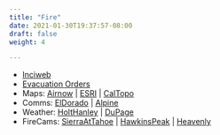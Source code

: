 ```yaml
---
title: "Fire"
date: 2021-01-30T19:37:57-08:00
draft: false
weight: 4

---
```


- <a target="_blank" href="https://inciweb.nwcg.gov">Inciweb</a>
- <a target="_blank" href="https://eldoradocounty.maps.arcgis.com/apps/webappviewer/index.html?id=c995bf3816964e948d7d831d3ba938ff">Evacuation Orders</a>
- Maps: 
 <a target="_blank" href="https://fire.airnow.gov/?lat=38.85&lng=-120.02&zoom=10">Airnow</a> |
 <a target="_blank" href="https://disasterresponse.maps.arcgis.com/apps/webappviewer/index.html?id=2ff1677111ae4018ac705fcce7c3312f">ESRI</a> | 
 <a target="_blank" href="https://caltopo.com/map.html#ll=38.81403,-120.01808&z=11&b=oo&a=modis_g">CalTopo</a>
- Comms: 
 <a target="_blank" href="https://m.broadcastify.com/listen/ctid/191">ElDorado</a> | 
 <a target="_blank" href="https://m.broadcastify.com/listen/ctid/184">Alpine</a> 
- Weather: 
 <a target="_blank" href="https://www.youtube.com/channel/UCGjtp7iaeVmoVx-K7EGiYKA">HoltHanley</a> | 
 <a target="_blank" href="https://weather.cod.edu/satrad/?parms=subregional-SanFran-natcolorfire-200-0-100-2&checked=map&colorbar=undefined">DuPage</a>
- FireCams: 
 <a target="_blank" href="http://www.alertwildfire.org/tahoe/index.html?camera=Axis-Sierra&v=fd40734">SierraAtTahoe</a> | 
 <a target="_blank" href="http://www.alertwildfire.org/tahoe/index.html?camera=Axis-HawkinsPeak&v=fd40734">HawkinsPeak</a> | 
 <a target="_blank" href="http://www.alertwildfire.org/tahoe/index.html?camera=Axis-Heavenly2&v=fd40734">Heavenly</a>

